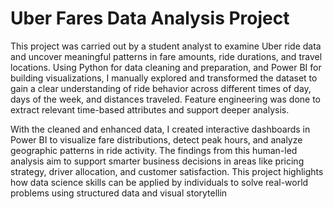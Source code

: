 <p align="center">
 <h1>Uber Fares Data Analysis Project</h1>
  </p>
This project was carried out by a student analyst to examine Uber ride data and uncover meaningful patterns in fare amounts, ride durations, and travel locations. Using Python for data cleaning and preparation, and Power BI for building visualizations, I manually explored and transformed the dataset to gain a clear understanding of ride behavior across different times of day, days of the week, and distances traveled. Feature engineering was done to extract relevant time-based attributes and support deeper analysis.


With the cleaned and enhanced data, I created interactive dashboards in Power BI to visualize fare distributions, detect peak hours, and analyze geographic patterns in ride activity. The findings from this human-led analysis aim to support smarter business decisions in areas like pricing strategy, driver allocation, and customer satisfaction. This project highlights how data science skills can be applied by individuals to solve real-world problems using structured data and visual storytellin
